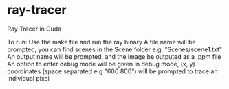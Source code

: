 # ray-tracer
Ray Tracer in Cuda

To run:
Use the make file and run the ray binary
A file name will be prompted, you can find scenes in the Scene folder e.g. "Scenes/scene1.txt"
An output name will be prompted, and the image be outputed as a .ppm file
An option to enter debug mode will be given
In debug mode, (x, y) coordinates (space separated e.g "600 800") will be prompted to trace an individual pixel
